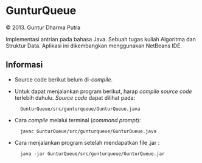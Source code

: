 GunturQueue
===========
© 2013. Guntur Dharma Putra

Implementasi antrian pada bahasa Java. Sebuah tugas kuliah Algoritma dan Struktur Data. Aplikasi ini dikembangkan menggunakan NetBeans IDE.

Informasi
---------
* Source code berikut belum di-*compile*.
* Untuk dapat menjalankan program berikut, harap *compile* *source code* terlebih dahulu. *Source code* dapat dilihat pada:
	
		GunturQueue/src/gunturqueue/GunturQueue.java
		
* Cara *compile* melalui terminal (*command prompt*):
		
		javac GunturQueue/src/gunturqueue/GunturQueue.java

* Cara menjalankan program setelah mendapatkan file .jar :
	
		java -jar GunturQueue/src/gunturqueue/GunturQueue.jar
		